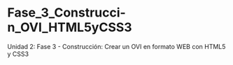 # Fase_3_Construcci-n_OVI_HTML5yCSS3
Unidad 2: Fase 3 - Construcción: Crear un OVI en formato WEB con HTML5 y CSS3
